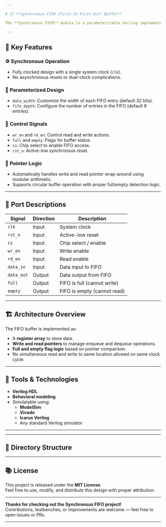 ```yaml
---

# 📦 **Synchronous FIFO (First-In-First-Out) Buffer**

The **Synchronous FIFO** module is a parameterizable Verilog implementation of a First-In-First-Out buffer. It is fully synchronous with respect to the system clock and supports configurable data width and depth. This design is ideal for buffered data transfer between producer and consumer modules in FPGA and ASIC designs.

---
```


## 🧠 **Key Features**

### ⚙️ **Synchronous Operation**

- Fully clocked design with a single system clock (`clk`).
- No asynchronous resets or dual-clock complications.

### 📐 **Parameterized Design**

- `data_width`: Customize the width of each FIFO entry (default 32 bits).
- `fifo_depth`: Configure the number of entries in the FIFO (default 8 entries).

### 🧭 **Control Signals**

- `wr_en` and `rd_en`: Control read and write actions.
- `full` and `empty`: Flags for buffer status.
- `cs`: Chip select to enable FIFO access.
- `rst_n`: Active-low synchronous reset.

### 🧮 **Pointer Logic**

- Automatically handles write and read pointer wrap-around using modular arithmetic.
- Supports circular buffer operation with proper full/empty detection logic.

---

## 🧩 **Port Descriptions**

| Signal        | Direction | Description                            |
|---------------|-----------|----------------------------------------|
| `clk`         | Input     | System clock                           |
| `rst_n`       | Input     | Active-low reset                       |
| `cs`          | Input     | Chip select / enable                   |
| `wr_en`       | Input     | Write enable                           |
| `rd_en`       | Input     | Read enable                            |
| `data_in`     | Input     | Data input to FIFO                     |
| `data_out`    | Output    | Data output from FIFO                  |
| `full`        | Output    | FIFO is full (cannot write)            |
| `empty`       | Output    | FIFO is empty (cannot read)            |

---

## 🏗️ **Architecture Overview**

The FIFO buffer is implemented as:

- A **register array** to store data.
- **Write and read pointers** to manage enqueue and dequeue operations.
- **Full and empty flag logic** based on pointer comparison.
- No simultaneous read and write to same location allowed on same clock cycle.

---

## 🔧 **Tools & Technologies**

- **Verilog HDL**
- **Behavioral modeling**
- Simulatable using:
  - **ModelSim**
  - **Vivado**
  - **Icarus Verilog**
  - Any standard Verilog simulator

---



---

## 📁 **Directory Structure**



---

## 📚 **License**

This project is released under the **MIT License**.  
Feel free to use, modify, and distribute this design with proper attribution.

---

**Thanks for checking out the Synchronous FIFO project!**  
Contributions, testbenches, or improvements are welcome — feel free to open issues or PRs.

---


